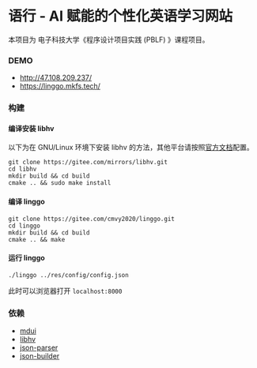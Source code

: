 # 语行 - AI 赋能的个性化英语学习网站

本项目为 电子科技大学《程序设计项目实践 (PBLF) 》课程项目。

### DEMO
- http://47.108.209.237/
- https://linggo.mkfs.tech/

### 构建
#### 编译安装 libhv
以下为在 GNU/Linux 环境下安装 libhv 的方法，其他平台请按照[官方文档](https://github.com/ithewei/libhv/blob/master/README-CN.md#%EF%B8%8F-%E6%9E%84%E5%BB%BA)配置。
```shell
git clone https://gitee.com/mirrors/libhv.git
cd libhv
mkdir build && cd build
cmake .. && sudo make install
```
#### 编译 linggo
```shell
git clone https://gitee.com/cmvy2020/linggo.git
cd linggo
mkdir build && cd build
cmake .. && make
```
#### 运行 linggo
```shell
./linggo ../res/config/config.json
```
此时可以浏览器打开 `localhost:8000`

### 依赖
- [mdui](https://www.mdui.org/docs/)
- [libhv](https://github.com/ithewei/libhv)
- [json-parser](https://github.com/json-parser/json-parser)
- [json-builder](https://github.com/json-parser/json-builder)